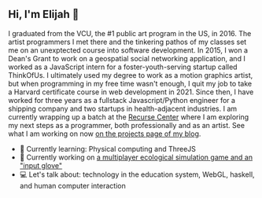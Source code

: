 ## Hi, I'm Elijah 👋

I graduated from the VCU, the #1 public art program in the US, in 2016. The artist programmers I met there and the tinkering pathos of my classes set me on an unexptected course into software development. In 2015, I won a Dean's Grant to work on a geospatial social networking application, and I worked as a JavaScript intern for a foster-youth-serving startup called ThinkOfUs. I ultimately used my degree to work as a motion graphics artist, but when programming in my free time wasn't enough, I quit my job to take a Harvard certificate course in web development in 2021. Since then, I have worked for three years as a fullstack Javascript/Python engineer for a shipping company and two startups in health-adjacent industries. I am currently wrapping up a batch at the [Recurse Center](https://www.recurse.com/) where I am exploring my next steps as a programmer, both professionally and as an artist. See what I am working on now [on the projects page of my blog](https://elijer.github.io/garden/Recurse/Projects).

- 🌱 Currently learning: Physical computing and ThreeJS
- 🔨 Currently working on [a multiplayer ecological simulation game and an "input glove"](https://elijer.github.io/garden/Recurse/Projects)
- 💻 Let's talk about: technology in the education system, WebGL, haskell, and human computer interaction
